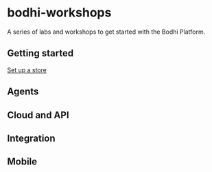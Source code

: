 # bodhi-workshops
A series of labs and workshops to get started with the Bodhi Platform.



## Getting started

[Set up a store](https://github.com/hotschedules/workshops/blob/master/1-setup-store-and-agent.md)



## Agents

## Cloud and API


## Integration


## Mobile
